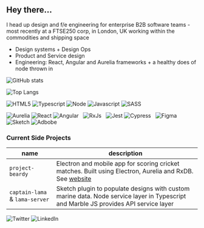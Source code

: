 ## Hey there…

I head up design and f/e engineering for enterprise B2B software teams - most recently at a FTSE250 corp, in London, UK working within the commodities and shipping space

* Design systems + Design Ops
* Product and Service design
* Engineering: React, Angular and Aurelia frameworks + a healthy does of node thrown in

![GitHub stats](https://github-readme-stats.vercel.app/api?username=pete-hotchkiss&count_private=true&show_icons=true&custom_title=Stato%20!&hide=stars)

![Top Langs](https://github-readme-stats.vercel.app/api/top-langs/?username=pete-hotchkiss&layout=compact&count_private=true&exclude_repo=gulp-svg2ttf,jedi-count-files,sassdoc-extras,svg2ttf,gulp-sass-external-variables,sassdoc-example,textcomplete.contenteditable,gulp-svgicons2svgfont,textcomplete,gulp-iconfont,gulp-dynamic-name,sassdoc-extras,textcomplete)


![HTML5](https://img.shields.io/badge/html5-%23E34F26.svg?&style=for-the-badge&logo=html5&logoColor=white) ![Typescript](https://img.shields.io/badge/typescript-%23007ACC.svg?&style=for-the-badge&logo=typescript&logoColor=white) ![Node](https://img.shields.io/badge/node.js-%2343853D.svg?&style=for-the-badge&logo=node.js&logoColor=white) ![Javascript](https://img.shields.io/badge/javascript-%23323330.svg?&style=for-the-badge&logo=javascript&logoColor=%23F7DF1E) ![SASS](https://img.shields.io/badge/SASS-hotpink.svg?&style=for-the-badge&logo=SASS&logoColor=white)

![Aurelia](https://img.shields.io/badge/aurelia-%23FAFAFA.svg?&style=for-the-badge&logo=aurelia&logoColor=ED2B88) ![React](https://img.shields.io/badge/react-%23FAFAFA.svg?&style=for-the-badge&logo=react&logoColor=20232a) ![Angular](https://img.shields.io/badge/angular-%23FAFAFA.svg?&style=for-the-badge&logo=angular&logoColor=DD0031) ‎  ‎ ![RxJs](https://img.shields.io/badge/rxjs-%23FAFAFA.svg?&style=for-the-badge&logo=reactivex&logoColor=B7178C) ‎  ‎ ![Jest](https://img.shields.io/badge/-jest-%23FAFAFA?&style=for-the-badge&logo=jest&logoColor=C21325) ![Cypress](https://img.shields.io/badge/-cypress-%23FAFAFA?&style=for-the-badge&logo=cypress&logoColor=058a5e) ‎  ‎ ![Figma](https://img.shields.io/badge/figma-%23FAFAFA.svg?&style=for-the-badge&logo=figma&logoColor=F24E1E) ![Sketch](https://img.shields.io/badge/Sketch-%23FAFAFA.svg?&style=for-the-badge&logo=Sketch&logoColor=CE9D15) ![Adbobe](https://img.shields.io/badge/adobe-%23FAFAFA.svg?&style=for-the-badge&logo=adobe&logoColor=FF0000)

### Current Side Projects
|name|description|
|---|---|
|`project-beardy`| Electron and mobile app for scoring cricket matches. Built using Electron, Aurelia and RxDB. See [website](http://projectbeardy.app) |
|`captain-lama` & `lama-server`| Sketch plugin to populate designs with custom marine data. Node service layer in Typescript and Marble JS provides API service layer |

![Twitter](https://img.shields.io/badge/@petehotchkiss-%231DA1F2.svg?&style=for-the-badge&logo=Twitter&logoColor=white)
![LinkedIn](https://img.shields.io/badge/linkedin-%230077B5.svg?&style=for-the-badge&logo=linkedin&logoColor=white)
